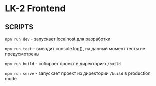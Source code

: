 # LK-2 Frontend

## SCRIPTS

`npm run dev` - запускает localhost для разработки

`npm run test` - выводит console.log(), на данный момент тесты не предусмотрены

`npm run build` - собирает проект в директорию `/build`

`npm run serve` - запускает проект из директории `/build` в production mode


